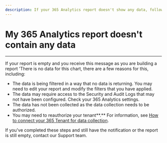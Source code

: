 ```yaml
---
description: If your 365 Analytics report doesn't show any data, follow these steps.
---
```


# My 365 Analytics report doesn't contain any data

***

If your report is empty and you receive this message as you are building a report 'There is no data for this chart, there are a few reasons for this, including:

* The data is being filtered in a way that no data is returning. You may need to edit your report and modify the filters that you have applied.
* The data may require access to the Security and Audit Logs that may not have been configured. Check your 365 Analytics settings.
* The data has not been collected as the data collection needs to be authorized.
* You may need to reauthorize your tenant**.** For information, see [How to connect your 365 Tenant for data collection](how-to-connect-your-365-tenant-for-data-collection.md).

If you've completed these steps and still have the notification or the report is still empty, contact our Support team.&#x20;
